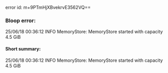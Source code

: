 error id: m+9PTmHjXBvekrvE3562VQ==
### Bloop error:

25/06/18 00:36:12 INFO MemoryStore: MemoryStore started with capacity 4.5 GiB
#### Short summary: 

25/06/18 00:36:12 INFO MemoryStore: MemoryStore started with capacity 4.5 GiB